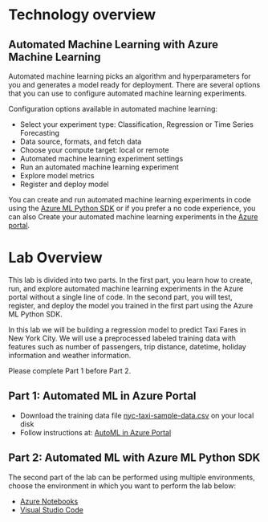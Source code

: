 # Technology overview

## Automated Machine Learning with Azure Machine Learning
Automated machine learning picks an algorithm and hyperparameters for you and generates a model ready for deployment. There are several options that you can use to configure automated machine learning experiments.

Configuration options available in automated machine learning:

- Select your experiment type: Classification, Regression or Time Series Forecasting
- Data source, formats, and fetch data
- Choose your compute target: local or remote
- Automated machine learning experiment settings
- Run an automated machine learning experiment
- Explore model metrics
- Register and deploy model

You can create and run automated machine learning experiments in code using the [Azure ML Python SDK](https://docs.microsoft.com/en-us/azure/machine-learning/service/how-to-configure-auto-train) or if you prefer a no code experience, you can also Create your automated machine learning experiments in the [Azure portal](https://docs.microsoft.com/en-us/azure/machine-learning/service/how-to-create-portal-experiments).

# Lab Overview
This lab is divided into two parts. In the first part, you learn how to create, run, and explore automated machine learning experiments in the Azure portal without a single line of code. In the second part, you will test, register, and deploy the model you trained in the first part using the Azure ML Python SDK.

In this lab we will be building a regression model to predict Taxi Fares in New York City. We will use a preprocessed labeled training data with features such as number of passengers, trip distance, datetime, holiday information and weather information.

Please complete Part 1 before Part 2.

## Part 1: Automated ML in Azure Portal

- Download the training data file [nyc-taxi-sample-data.csv](../starter-artifacts/python-notebooks/05-aml-automl/data) on your local disk
- Follow instructions at: [AutoML in Azure Portal](./automl-azure-portal/README.md)

## Part 2: Automated ML with Azure ML Python SDK

The second part of the lab can be performed using multiple environments, choose the environment in which you want to perform the lab below:

- [Azure Notebooks](./azure-notebooks/README.md)
- [Visual Studio Code](./visual-studio-code/README.md)
